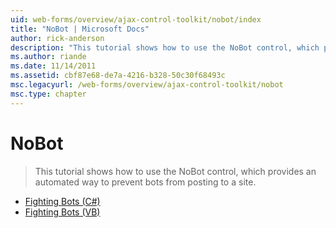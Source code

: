 ```yaml
---
uid: web-forms/overview/ajax-control-toolkit/nobot/index
title: "NoBot | Microsoft Docs"
author: rick-anderson
description: "This tutorial shows how to use the NoBot control, which provides an automated way to prevent bots from posting to a site."
ms.author: riande
ms.date: 11/14/2011
ms.assetid: cbf87e68-de7a-4216-b328-50c30f68493c
msc.legacyurl: /web-forms/overview/ajax-control-toolkit/nobot
msc.type: chapter
---
```

NoBot
====================
> This tutorial shows how to use the NoBot control, which provides an automated way to prevent bots from posting to a site.


- [Fighting Bots (C#)](fighting-bots-cs.md)
- [Fighting Bots (VB)](fighting-bots-vb.md)
